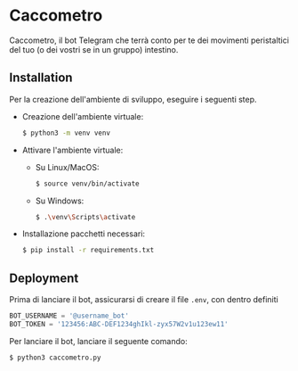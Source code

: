 # Caccometro

Caccometro, il bot Telegram che terrà conto per te dei movimenti peristaltici del tuo (o dei vostri se in un gruppo) intestino.

## Installation

Per la creazione dell'ambiente di sviluppo, eseguire i seguenti step.

- Creazione dell'ambiente virtuale:

  ```bash
  $ python3 -m venv venv
  ```

- Attivare l'ambiente virtuale:

  - Su Linux/MacOS:

    ```bash
    $ source venv/bin/activate
    ```

  - Su Windows:

    ```bash
    $ .\venv\Scripts\activate
    ```

- Installazione pacchetti necessari:

  ```bash
  $ pip install -r requirements.txt
  ```

## Deployment

Prima di lanciare il bot, assicurarsi di creare il file `.env`, con dentro definiti

```python
BOT_USERNAME = '@username_bot'
BOT_TOKEN = '123456:ABC-DEF1234ghIkl-zyx57W2v1u123ew11'
```

Per lanciare il bot, lanciare il seguente comando:

```bash
$ python3 caccometro.py
```
